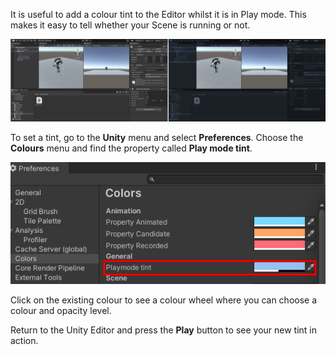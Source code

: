 It is useful to add a colour tint to the Editor whilst it is in Play mode. This makes it easy to tell whether your Scene is running or not. 

![Side-by-side image of the Unity Editor without tint and with tint.](images/tint-no-tint.png)

To set a tint, go to the **Unity** menu and select **Preferences**. Choose the **Colours** menu and find the property called **Play mode tint**.

![The Preferences window with Colour menu expanded and Play mode tint highlighted.](images/tint-colour-window.png)

Click on the existing colour to see a colour wheel where you can choose a colour and opacity level.

Return to the Unity Editor and press the **Play** button to see your new tint in action.

